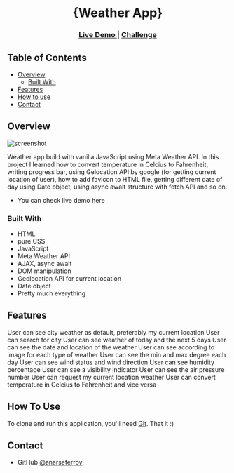 <h1 align="center">{Weather App}</h1>

<div align="center">
  <h3>
    <a href="https://{your-demo-link.your-domain}">
      Live Demo
    </a>
    <span> | </span>
    <a href="https://devchallenges.io/challenges/mM1UIenRhK808W8qmLWv">
      Challenge
    </a>
  </h3>
</div>


## Table of Contents

- [Overview](#overview)
  - [Built With](#built-with)
- [Features](#features)
- [How to use](#how-to-use)
- [Contact](#contact)

## Overview

![screenshot](C:\Users\Anar\Downloads\Challanges\weather-app\images\desktop-screenshot.png)

Weather app build with vanilla JavaScript using Meta Weather API. In this project I learned how to convert temperature in Celcius to Fahrenheit, writing progress bar, using Gelocation API by google (for getting current location of user), how to add favicon to HTML file, getting different date of day using Date object, using async await structure with fetch API and so on. 

- You can check live demo here

### Built With

- HTML
- pure CSS
- JavaScript
- Meta Weather API
- AJAX, async await
- DOM manipulation
- Geolocation API for current location
- Date object
- Pretty much everything

## Features

User can see city weather as default, preferably my current location
User can search for city
User can see weather of today and the next 5 days
User can see the date and location of the weather
User can see according to image for each type of weather
User can see the min and max degree each day
User can see wind status and wind direction
User can see humidity percentage
User can see a visibility indicator
User can see the air pressure number
User can request my current location weather
User can convert temperature in Celcius to Fahrenheit and vice versa

## How To Use

To clone and run this application, you'll need [Git](https://git-scm.com). That it :)

## Contact

- GitHub [@anarseferrov](https://{github.com/anarseferrov})
